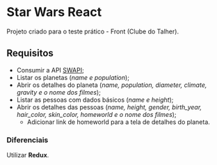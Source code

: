 # Star Wars React

Projeto criado para o teste prático - Front (Clube do Talher).

## Requisitos

- Consumir a API [SWAPI](https://swapi.co);
- Listar os planetas (*name e population*);
- Abrir os detalhes do planeta (*name, population, diameter, climate, gravity e o nome dos filmes*);
- Listar as pessoas com dados básicos (*name e height*);
- Abrir os detalhes das pessoas (*name, height, gender, birth\_year, hair\_color, skin\_color, homeworld e o nome dos filmes*);
  - Adicionar link de homeworld para a tela de detalhes do planeta.

### Diferenciais 

Utilizar **Redux**.